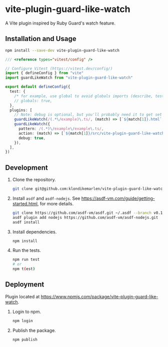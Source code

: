 # vite-plugin-guard-like-watch

A Vite plugin inspired by Ruby Guard's watch feature.

## Installation and Usage

```bash
npm install --save-dev vite-plugin-guard-like-watch
```

```ts
/// <reference types="vitest/config" />

// Configure Vitest (https://vitest.dev/config/)
import { defineConfig } from "vite"
import guardLikeWatch from "vite-plugin-guard-like-watch"

export default defineConfig({
  test: {
    /* for example, use global to avoid globals imports (describe, test, expect): */
    // globals: true,
  },
  plugins: [
    // Note: debug is optional, but you'll probably need it to get set up.
    guardLikeWatch(/(.*\/example)\.ts/, (match) => [`${match[1]}.html`, `${match[1]}.txt`], true),
    guardLikeWatch({
      pattern: /(.*)\/example\/example\.ts/,
      action: (match) => [`${match[1]}/src/vite-plugin-guard-like-watch.ts`],
      debug: true,
    }),
  ],
})
```

## Development

1. Clone the repository.

   ```bash
   git clone git@github.com:klondikemarlen/vite-plugin-guard-like-watch.git
   ```

2. Install `asdf` and `asdf-nodejs`. See https://asdf-vm.com/guide/getting-started.html, for more details.

   ```bash
   git clone https://github.com/asdf-vm/asdf.git ~/.asdf --branch v0.14.1
   asdf plugin add nodejs https://github.com/asdf-vm/asdf-nodejs.git
   asdf install
   ```

3. Install dependencies.

   ```bash
   npm install
   ```

4. Run the tests.

   ```bash
   npm run test
   # or
   npm t(est)
   ```

## Deployment

Plugin located at https://www.npmjs.com/package/vite-plugin-guard-like-watch.

1. Login to npm.

   ```bash
   npm login
   ```

2. Publish the package.
   ```bash
   npm publish
   ```
